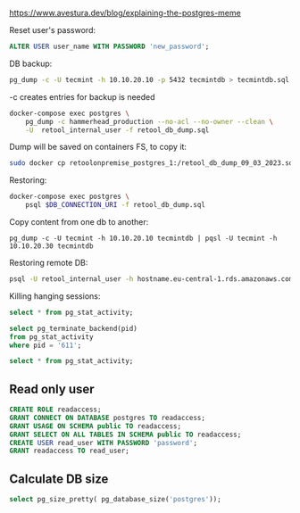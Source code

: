 https://www.avestura.dev/blog/explaining-the-postgres-meme

Reset user's password:

```sql
ALTER USER user_name WITH PASSWORD 'new_password';

```

DB backup:

```sh
pg_dump -c -U tecmint -h 10.10.20.10 -p 5432 tecmintdb > tecmintdb.sql
```
-c creates entries for backup is needed

```sh
docker-compose exec postgres \
    pg_dump -c hammerhead_production --no-acl --no-owner --clean \
    -U  retool_internal_user -f retool_db_dump.sql
```

Dump will be saved on containers FS, to copy it:
```sh
sudo docker cp retoolonpremise_postgres_1:/retool_db_dump_09_03_2023.sql ./retool_db_dump_09_03_2023.sql
```

Restoring:

```sh
docker-compose exec postgres \
    psql $DB_CONNECTION_URI -f retool_db_dump.sql    
```

Copy content from one db to another:

```
pg_dump -c -U tecmint -h 10.10.20.10 tecmintdb | pqsl -U tecmint -h 10.10.20.30 tecmintdb
```

Restoring remote DB:

```sh
psql -U retool_internal_user -h hostname.eu-central-1.rds.amazonaws.com -p 5432 -d hammerhead_production -f  retool_db_dump.sql
```

Killing hanging sessions:
```sql
select * from pg_stat_activity;

select pg_terminate_backend(pid) 
from pg_stat_activity
where pid = '611';

select * from pg_stat_activity;
```

## Read only user

```sql
CREATE ROLE readaccess;
GRANT CONNECT ON DATABASE postgres TO readaccess;
GRANT USAGE ON SCHEMA public TO readaccess;
GRANT SELECT ON ALL TABLES IN SCHEMA public TO readaccess;
CREATE USER read_user WITH PASSWORD 'password';
GRANT readaccess TO read_user;
```

## Calculate DB size
```sql
select pg_size_pretty( pg_database_size('postgres'));
```